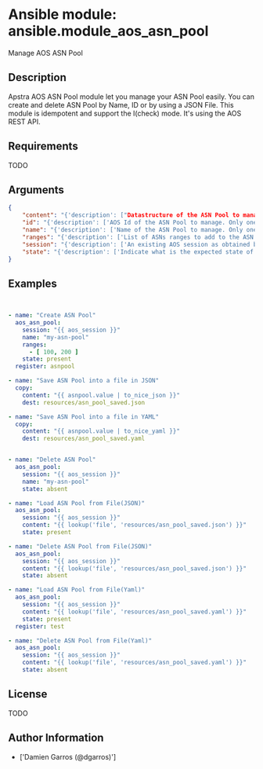 # Ansible module: ansible.module_aos_asn_pool


Manage AOS ASN Pool

## Description

Apstra AOS ASN Pool module let you manage your ASN Pool easily. You can create and delete ASN Pool by Name, ID or by using a JSON File. This module is idempotent and support the I(check) mode. It's using the AOS REST API.

## Requirements

TODO

## Arguments

``` json
{
    "content": "{'description': ["Datastructure of the ASN Pool to manage. The data can be in YAML / JSON or directly a variable. It's the same datastructure that is returned on success in I(value)."]}",
    "id": "{'description': ['AOS Id of the ASN Pool to manage. Only one of I(name), I(id) or I(content) can be set.']}",
    "name": "{'description': ['Name of the ASN Pool to manage. Only one of I(name), I(id) or I(content) can be set.']}",
    "ranges": "{'description': ['List of ASNs ranges to add to the ASN Pool. Each range must have 2 values.']}",
    "session": "{'description': ['An existing AOS session as obtained by M(aos_login) module.'], 'required': True}",
    "state": "{'description': ['Indicate what is the expected state of the ASN Pool (present or not).'], 'default': 'present', 'choices': ['present', 'absent']}",
}
```

## Examples


``` yaml


- name: "Create ASN Pool"
  aos_asn_pool:
    session: "{{ aos_session }}"
    name: "my-asn-pool"
    ranges:
      - [ 100, 200 ]
    state: present
  register: asnpool

- name: "Save ASN Pool into a file in JSON"
  copy:
    content: "{{ asnpool.value | to_nice_json }}"
    dest: resources/asn_pool_saved.json

- name: "Save ASN Pool into a file in YAML"
  copy:
    content: "{{ asnpool.value | to_nice_yaml }}"
    dest: resources/asn_pool_saved.yaml


- name: "Delete ASN Pool"
  aos_asn_pool:
    session: "{{ aos_session }}"
    name: "my-asn-pool"
    state: absent

- name: "Load ASN Pool from File(JSON)"
  aos_asn_pool:
    session: "{{ aos_session }}"
    content: "{{ lookup('file', 'resources/asn_pool_saved.json') }}"
    state: present

- name: "Delete ASN Pool from File(JSON)"
  aos_asn_pool:
    session: "{{ aos_session }}"
    content: "{{ lookup('file', 'resources/asn_pool_saved.json') }}"
    state: absent

- name: "Load ASN Pool from File(Yaml)"
  aos_asn_pool:
    session: "{{ aos_session }}"
    content: "{{ lookup('file', 'resources/asn_pool_saved.yaml') }}"
    state: present
  register: test

- name: "Delete ASN Pool from File(Yaml)"
  aos_asn_pool:
    session: "{{ aos_session }}"
    content: "{{ lookup('file', 'resources/asn_pool_saved.yaml') }}"
    state: absent

```

## License

TODO

## Author Information
  - ['Damien Garros (@dgarros)']
